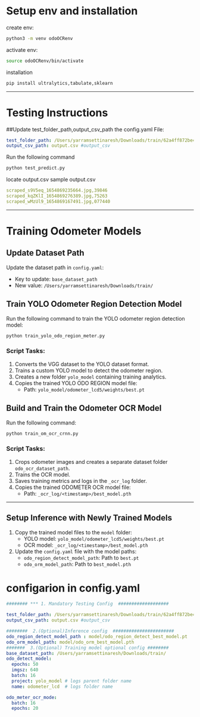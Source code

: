 

# Setup env and installation 

create env:
```bash
python3 -m venv odoOCRenv
```
activate env:
```bash
source odoOCRenv/bin/activate
```
installation
```bash
pip install ultralytics,tabulate,sklearn
```
_____________________________________
# Testing Instructions ########
##Update test_folder_path,output_csv_path the config.yaml File:
```yaml
test_folder_path: /Users/yarramsettinaresh/Downloads/train/62a4ff872be4ea4a151632b0/  #<test_folder>
output_csv_path: output.csv #output_csv
```
Run the following command
```bash
python test_predict.py

```
locate output.csv
sample output.csv
```yaml
scraped_s9V5eq_1654869235664.jpg,39846
scraped_kqZKlI_1654869276389.jpg,75263
scraped_wMzUl9_1654869167491.jpg,077440
```

_________________________________

# Training Odometer Models

## Update Dataset Path
Update the dataset path in `config.yaml`:
- Key to update: `base_dataset_path`
- New value: `/Users/yarramsettinaresh/Downloads/train/`

## Train YOLO Odometer Region Detection Model
Run the following command to train the YOLO odometer region detection model:
```bash
python train_yolo_odo_region_meter.py
```

### Script Tasks:
1. Converts the VGG dataset to the YOLO dataset format.
2. Trains a custom YOLO model to detect the odometer region.
3. Creates a new folder `yolo_model` containing training analytics.
4. Copies the trained YOLO ODO REGION model file:
   - Path: `yolo_model/odometer_lcd5/weights/best.pt`

## Build and Train the Odometer OCR Model
Run the following command:
```bash
python train_om_ocr_crnn.py
```

### Script Tasks:
1. Crops odometer images and creates a separate dataset folder `odo_ocr_dataset_path`.
2. Trains the OCR model.
3. Saves training metrics and logs in the `_ocr_log` folder.
4. Copies the trained ODOMETER OCR model file:
   - Path: `_ocr_log/<timestamp>/best_model.pth`


__________________________

## Setup Inference with Newly Trained Models
1. Copy the trained model files to the `model` folder:
   - YOLO model: `yolo_model/odometer_lcd5/weights/best.pt`
   - OCR model: `_ocr_log/<timestamp>/best_model.pth`
2. Update the `config.yaml` file with the model paths:
   - `odo_region_detect_model_path`: Path to `best.pt`
   - `odo_orm_model_path`: Path to `best_model.pth`


# configarion in config.yaml 
```yaml
######## *** 1. Mandatory Testing Config  ###################

test_folder_path: /Users/yarramsettinaresh/Downloads/train/62a4ff872be4ea4a151632b0/  #<test_folder>
output_csv_path: output.csv #output_csv

########  2.(Optional)Inference config  #######################
odo_region_detect_model_path : model/odo_region_detect_best_model.pt
odo_orm_model_path: model/odo_orm_best_model.pth
#######  3.(Optional) Training model optional config ########
base_dataset_path: /Users/yarramsettinaresh/Downloads/train/
odo_detect_model:
  epochs: 50
  imgsz: 640
  batch: 16
  project: yolo_model # logs parent folder name
  name: odometer_lcd  # logs folder name

odo_meter_ocr_mode:
  batch: 16
  epochs: 20
```
